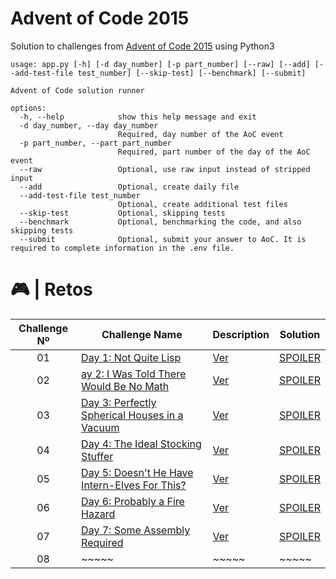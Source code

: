 # Advent of Code 2015

Solution to challenges from [Advent of Code 2015](https://adventofcode.com/2015/) using Python3

```
usage: app.py [-h] [-d day_number] [-p part_number] [--raw] [--add] [--add-test-file test_number] [--skip-test] [--benchmark] [--submit]

Advent of Code solution runner

options:
  -h, --help            show this help message and exit
  -d day_number, --day day_number
                        Required, day number of the AoC event
  -p part_number, --part part_number
                        Required, part number of the day of the AoC event
  --raw                 Optional, use raw input instead of stripped input
  --add                 Optional, create daily file
  --add-test-file test_number
                        Optional, create additional test files
  --skip-test           Optional, skipping tests
  --benchmark           Optional, benchmarking the code, and also skipping tests
  --submit              Optional, submit your answer to AoC. It is required to complete information in the .env file.
```

# 🎮 | Retos

| Challenge Nº | Challenge Name                                                                       | Description                                                                                     | Solution                                                                                          |
| :----------: | ------------------------------------------------------------------------------------ | ----------------------------------------------------------------------------------------------- | ------------------------------------------------------------------------------------------------- |
|      01      | [Day 1: Not Quite Lisp](https://adventofcode.com/2015/day/1)                         | [Ver](https://github.com/FabianAlvaradoDonoso/adventofcode/tree/main/2015/data/day01/README.md) | [SPOILER](https://github.com/FabianAlvaradoDonoso/adventofcode/blob/main/2015/solutions/day01.py) |
|      02      | [ay 2: I Was Told There Would Be No Math](https://adventofcode.com/2015/day/2)       | [Ver](https://github.com/FabianAlvaradoDonoso/adventofcode/tree/main/2015/data/day02/README.md) | [SPOILER](https://github.com/FabianAlvaradoDonoso/adventofcode/blob/main/2015/solutions/day02.py) |
|      03      | [Day 3: Perfectly Spherical Houses in a Vacuum](https://adventofcode.com/2015/day/3) | [Ver](https://github.com/FabianAlvaradoDonoso/adventofcode/tree/main/2015/data/day03/README.md) | [SPOILER](https://github.com/FabianAlvaradoDonoso/adventofcode/blob/main/2015/solutions/day03.py) |
|      04      | [Day 4: The Ideal Stocking Stuffer](https://adventofcode.com/2015/day/4)             | [Ver](https://github.com/FabianAlvaradoDonoso/adventofcode/tree/main/2015/data/day04/README.md) | [SPOILER](https://github.com/FabianAlvaradoDonoso/adventofcode/blob/main/2015/solutions/day04.py) |
|      05      | [Day 5: Doesn't He Have Intern-Elves For This?](https://adventofcode.com/2015/day/5) | [Ver](https://github.com/FabianAlvaradoDonoso/adventofcode/tree/main/2015/data/day05/README.md) | [SPOILER](https://github.com/FabianAlvaradoDonoso/adventofcode/blob/main/2015/solutions/day05.py) |
|      06      | [Day 6: Probably a Fire Hazard](https://adventofcode.com/2015/day/6)                 | [Ver](https://github.com/FabianAlvaradoDonoso/adventofcode/tree/main/2015/data/day06/README.md) | [SPOILER](https://github.com/FabianAlvaradoDonoso/adventofcode/blob/main/2015/solutions/day06.py) |
|      07      | [Day 7: Some Assembly Required](https://adventofcode.com/2015/day/7)                 | [Ver](https://github.com/FabianAlvaradoDonoso/adventofcode/tree/main/2015/data/day07/README.md) | [SPOILER](https://github.com/FabianAlvaradoDonoso/adventofcode/blob/main/2015/solutions/day07.py) |
|      08      | ~~~~~                                                                                | ~~~~~                                                                                           | ~~~~~                                                                                             |
